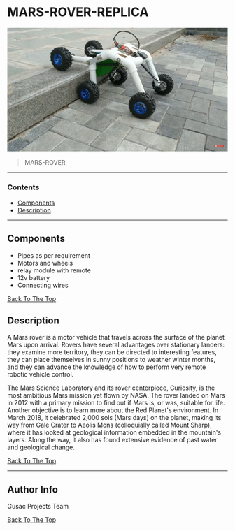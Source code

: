 # MARS-ROVER-REPLICA



![](https://github.com/GUSAC-GIT/MARS-ROVER-REPLICA/blob/master/mars-images/mars1.png)


> MARS-ROVER

---

### Contents


- [Components](#components)
- [Description](#description)



---

## Components

- Pipes as per requirement
- Motors and wheels
- relay module with remote
- 12v battery
- Connecting wires



[Back To The Top](#mars-rover-replica)




## Description

A Mars rover is a motor vehicle that travels across the surface of the planet Mars upon arrival. Rovers have several advantages over stationary landers: they examine more territory, they can be directed to interesting features, they can place themselves in sunny positions to weather winter months, and they can advance the knowledge of how to perform very remote robotic vehicle control.

The Mars Science Laboratory and its rover centerpiece, Curiosity, is the most ambitious Mars mission yet flown by NASA. The rover landed on Mars in 2012 with a primary mission to find out if Mars is, or was, suitable for life. Another objective is to learn more about the Red Planet's environment. 
In March 2018, it celebrated 2,000 sols (Mars days) on the planet, making its way from Gale Crater to Aeolis Mons (colloquially called Mount Sharp), where it has looked at geological information embedded in the mountain's layers. Along the way, it also has found extensive evidence of past water and geological change.



[Back To The Top](#mars-rover-replica)

---


## Author Info

Gusac Projects Team

[Back To The Top](#mars-rover-replica)


